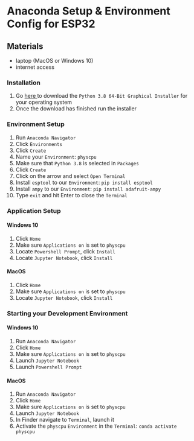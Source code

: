 # Anaconda Setup & Environment Config for ESP32

## Materials
* laptop (MacOS or Windows 10)
* internet access


### Installation
1. Go [ here ](https://www.anaconda.com/products/individual) to download the `Python 3.8 64-Bit Graphical Installer` for your operating system
2. Once the download has finished run the installer


### Environment Setup
1. Run `Anaconda Navigator`
2. Click `Environments`
3. Click `Create`
4. Name your `Environment`: `physcpu`
5. Make sure that `Python 3.8` is selected in `Packages`
6. Click `Create`
7. Click on the arrow and select `Open Terminal`
8. Install `esptool` to our `Environment`: `pip install esptool`
6. Install `ampy` to our `Environment`: `pip install adafruit-ampy`
7. Type `exit` and hit Enter to close the `Terminal`


### Application Setup
#### Windows 10
1. Click `Home`
2. Make sure `Applications on` is set to `physcpu`
3. Locate `Powershell Prompt`, click `Install`
4. Locate `Jupyter Notebook`, click `Install`


#### MacOS
1. Click `Home`
2. Make sure `Applications on` is set to `physcpu`
3. Locate `Jupyter Notebook`, click `Install`


### Starting your Development Environment
#### Windows 10
1. Run `Anaconda Navigator`
2. Click `Home`
3. Make sure `Applications on` is set to `physcpu`
4. Launch `Jupyter Notebook`
5. Launch `Powershell Prompt`


#### MacOS
1. Run `Anaconda Navigator`
2. Click `Home`
3. Make sure `Applications on` is set to `physcpu`
4. Launch `Jupyter Notebook`
5. In Finder navigate to `Terminal`, launch it
6. Activate the `physcpu` `Environment` in the `Terminal`: `conda activate physcpu`



